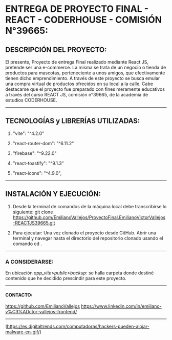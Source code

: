 # ENTREGA DE PROYECTO FINAL - REACT - CODERHOUSE - COMISIÓN N°39665: #
## DESCRIPCIÓN DEL PROYECTO: ##
El presente, Proyecto de entrega Final realizado mediante React JS, pretende ser una e-commerce. La misma se trata de un negocio o tienda de productos para mascotas, perteneciente a unos amigos, que efectivamente tienen dicho emprendimiento. A través de este proyecto se busca emular una compra virtual de productos ofrecidos en su local a la calle. 
Cabe destacarse que el proyecto fue preparado con fines meramente educativos a través del curso REACT JS, comisión n°39665, de la academia de estudios CODERHOUSE.
___

## TECNOLOGÍAS y LIBRERÍAS UTILIZADAS: ##

1. "vite": "^4.2.0"

2. "react-router-dom": "^6.11.2"

3. "firebase": "^9.22.0"

4. "react-toastify": "^9.1.3"

5. "react-icons": "^4.9.0",
___

## INSTALACIÓN Y EJECUCIÓN: ##

1. Desde la terminal de comandos de la máquina local debe transcribirse lo siguiente: git clone <https://github.com/EmilianoVallejos/ProyectoFinal.EmilianoVictorVallejos-REACTJS39665.git>

2. Para ejecutar: Una vez clonado el proyecto desde GitHub. Abrir una terminal y navegar hasta el directorio del repositorio clonado usando el comando cd <nombre del repositorio>.

___
### A CONSIDERARSE: ###
En ubicación _app_vite>public>backup_: se halla carpeta donde destiné contenido que he decidido prescindir para este proyecto.  

___
#### CONTACTO: ####

<https://github.com/EmilianoVallejos>
<https://www.linkedin.com/in/emiliano-v%C3%ADctor-vallejos-frontend/>

___

(https://es.digitaltrends.com/computadoras/hackers-pueden-alojar-malware-en-gif/)